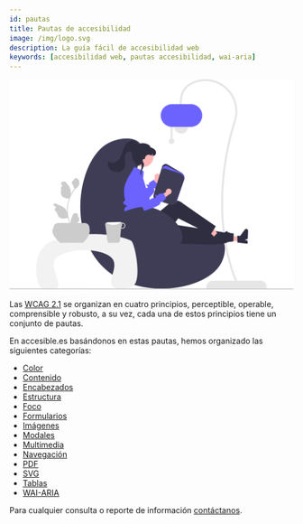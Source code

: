 ```yaml
---
id: pautas
title: Pautas de accesibilidad
image: /img/logo.svg
description: La guía fácil de accesibilidad web
keywords: [accesibilidad web, pautas accesibilidad, wai-aria]
---
```


![ ](/img/pautas.svg)


Las [WCAG 2.1](/wcag-2.1) se organizan en cuatro principios, perceptible, operable, comprensible y robusto, a su vez, cada una de estos principios tiene un conjunto de pautas.

En accesible.es basándonos en estas pautas, hemos organizado las siguientes categorías:


- [Color](color)
- [Contenido](contenido)
- [Encabezados](encabezado)
- [Estructura](estructura)
- [Foco](foco)
- [Formularios](formulario)
- [Imágenes](imagen)
- [Modales](modal)
- [Multimedia](multimedia)
- [Navegación](navegacion)
- [PDF](pdf)
- [SVG](svg)
- [Tablas](tabla)
- [WAI-ARIA](wai-aria)

Para cualquier consulta o reporte de información [contáctanos](mailto:accesible.es@gmail.com).



